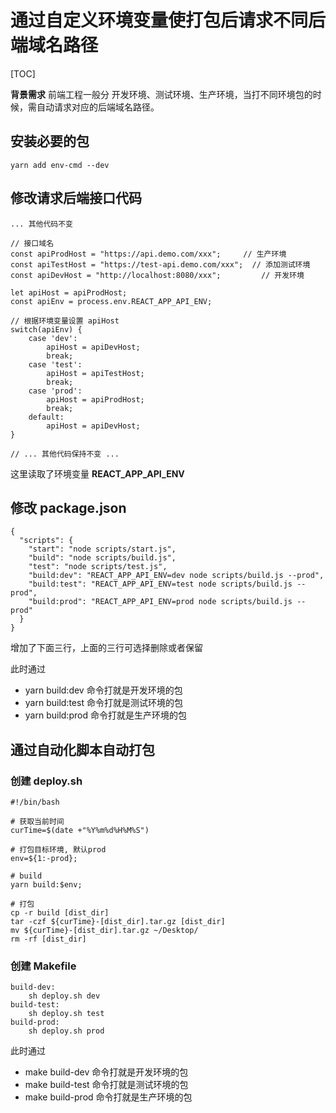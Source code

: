 # 通过自定义环境变量使打包后请求不同后端域名路径

[TOC]

**背景需求**
前端工程一般分 开发环境、测试环境、生产环境，当打不同环境包的时候，需自动请求对应的后端域名路径。

## 安装必要的包
```
yarn add env-cmd --dev
```

## 修改请求后端接口代码
```
... 其他代码不变

// 接口域名
const apiProdHost = "https://api.demo.com/xxx";		// 生产环境
const apiTestHost = "https://test-api.demo.com/xxx";  // 添加测试环境
const apiDevHost = "http://localhost:8080/xxx";			// 开发环境

let apiHost = apiProdHost;
const apiEnv = process.env.REACT_APP_API_ENV;

// 根据环境变量设置 apiHost
switch(apiEnv) {
    case 'dev':
        apiHost = apiDevHost;
        break;
    case 'test':
        apiHost = apiTestHost;
        break;
    case 'prod':
        apiHost = apiProdHost;
        break;
    default:
        apiHost = apiDevHost;
}

// ... 其他代码保持不变 ...
```
这里读取了环境变量 **REACT_APP_API_ENV**

## 修改 package.json
```
{
  "scripts": {
    "start": "node scripts/start.js",
    "build": "node scripts/build.js",
    "test": "node scripts/test.js",
    "build:dev": "REACT_APP_API_ENV=dev node scripts/build.js --prod",
    "build:test": "REACT_APP_API_ENV=test node scripts/build.js --prod",
    "build:prod": "REACT_APP_API_ENV=prod node scripts/build.js --prod"
  }
}
```
增加了下面三行，上面的三行可选择删除或者保留

此时通过 
 - yarn build:dev  命令打就是开发环境的包
 - yarn build:test  命令打就是测试环境的包
 - yarn build:prod  命令打就是生产环境的包

## 通过自动化脚本自动打包

### 创建 deploy.sh
```
#!/bin/bash

# 获取当前时间
curTime=$(date +"%Y%m%d%H%M%S")

# 打包目标环境, 默认prod
env=${1:-prod};

# build
yarn build:$env;

# 打包
cp -r build [dist_dir]
tar -czf ${curTime}-[dist_dir].tar.gz [dist_dir]
mv ${curTime}-[dist_dir].tar.gz ~/Desktop/
rm -rf [dist_dir]
```

### 创建 Makefile
```
build-dev:
	sh deploy.sh dev
build-test:
	sh deploy.sh test
build-prod:
	sh deploy.sh prod
```

此时通过
 - make build-dev  命令打就是开发环境的包
 - make build-test  命令打就是测试环境的包
 - make build-prod  命令打就是生产环境的包
